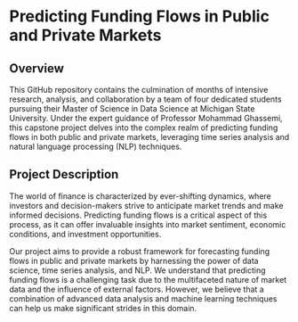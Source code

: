# Predicting Funding Flows in Public and Private Markets

## Overview
This GitHub repository contains the culmination of months of intensive research, analysis, and collaboration by a team of four dedicated students pursuing their Master of Science in Data Science at Michigan State University. Under the expert guidance of Professor Mohammad Ghassemi, this capstone project delves into the complex realm of predicting funding flows in both public and private markets, leveraging time series analysis and natural language processing (NLP) techniques.

## Project Description
The world of finance is characterized by ever-shifting dynamics, where investors and decision-makers strive to anticipate market trends and make informed decisions. Predicting funding flows is a critical aspect of this process, as it can offer invaluable insights into market sentiment, economic conditions, and investment opportunities.

Our project aims to provide a robust framework for forecasting funding flows in public and private markets by harnessing the power of data science, time series analysis, and NLP. We understand that predicting funding flows is a challenging task due to the multifaceted nature of market data and the influence of external factors. However, we believe that a combination of advanced data analysis and machine learning techniques can help us make significant strides in this domain.





